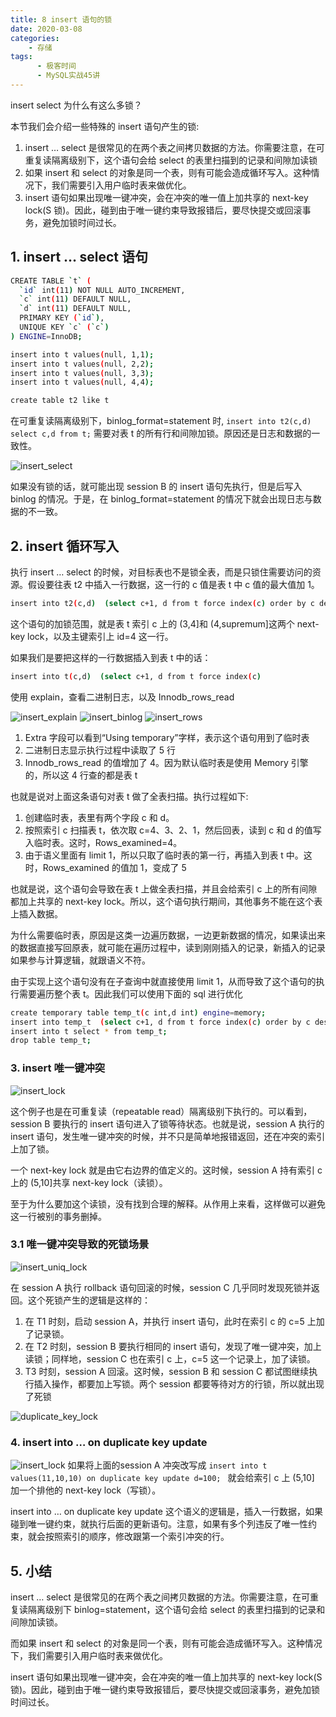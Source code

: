 ```yaml
---
title: 8 insert 语句的锁
date: 2020-03-08
categories:
    - 存储
tags:
	  - 极客时间
	  - MySQL实战45讲
---
```


insert select 为什么有这么多锁？

<!-- more -->
本节我们会介绍一些特殊的 insert 语句产生的锁:
1. insert … select 是很常见的在两个表之间拷贝数据的方法。你需要注意，在可重复读隔离级别下，这个语句会给 select 的表里扫描到的记录和间隙加读锁
2. 如果 insert 和 select 的对象是同一个表，则有可能会造成循环写入。这种情况下，我们需要引入用户临时表来做优化。
3. insert 语句如果出现唯一键冲突，会在冲突的唯一值上加共享的 next-key lock(S 锁)。因此，碰到由于唯一键约束导致报错后，要尽快提交或回滚事务，避免加锁时间过长。


## 1. insert … select 语句
```bash
CREATE TABLE `t` (
  `id` int(11) NOT NULL AUTO_INCREMENT,
  `c` int(11) DEFAULT NULL,
  `d` int(11) DEFAULT NULL,
  PRIMARY KEY (`id`),
  UNIQUE KEY `c` (`c`)
) ENGINE=InnoDB;

insert into t values(null, 1,1);
insert into t values(null, 2,2);
insert into t values(null, 3,3);
insert into t values(null, 4,4);

create table t2 like t
```

在可重复读隔离级别下，binlog_format=statement 时, `insert into t2(c,d) select c,d from t;` 需要对表 t 的所有行和间隙加锁。原因还是日志和数据的一致性。

![insert_select](/images/mysql/MySQL45讲/insert_select.png)

如果没有锁的话，就可能出现 session B 的 insert 语句先执行，但是后写入 binlog 的情况。于是，在 binlog_format=statement 的情况下就会出现日志与数据的不一致。

## 2. insert 循环写入

执行 insert … select 的时候，对目标表也不是锁全表，而是只锁住需要访问的资源。假设要往表 t2 中插入一行数据，这一行的 c 值是表 t 中 c 值的最大值加 1。
```bash
insert into t2(c,d)  (select c+1, d from t force index(c) order by c desc limit 1);
```

这个语句的加锁范围，就是表 t 索引 c 上的 (3,4]和 (4,supremum]这两个 next-key lock，以及主键索引上 id=4 这一行。

如果我们是要把这样的一行数据插入到表 t 中的话：
```bash
insert into t(c,d)  (select c+1, d from t force index(c) 
```

使用 explain，查看二进制日志，以及 Innodb_rows_read

![insert_explain](/images/mysql/MySQL45讲/insert_explain.png)
![insert_binlog](/images/mysql/MySQL45讲/insert_binlog.png)
![insert_rows](/images/mysql/MySQL45讲/insert_rows.png)

1. Extra 字段可以看到“Using temporary”字样，表示这个语句用到了临时表
2. 二进制日志显示执行过程中读取了 5 行
3. Innodb_rows_read 的值增加了 4。因为默认临时表是使用 Memory 引擎的，所以这 4 行查的都是表 t

也就是说对上面这条语句对表 t 做了全表扫描。执行过程如下:
1. 创建临时表，表里有两个字段 c 和 d。
2. 按照索引 c 扫描表 t，依次取 c=4、3、2、1，然后回表，读到 c 和 d 的值写入临时表。这时，Rows_examined=4。
3. 由于语义里面有 limit 1，所以只取了临时表的第一行，再插入到表 t 中。这时，Rows_examined 的值加 1，变成了 5

也就是说，这个语句会导致在表 t 上做全表扫描，并且会给索引 c 上的所有间隙都加上共享的 next-key lock。所以，这个语句执行期间，其他事务不能在这个表上插入数据。

为什么需要临时表，原因是这类一边遍历数据，一边更新数据的情况，如果读出来的数据直接写回原表，就可能在遍历过程中，读到刚刚插入的记录，新插入的记录如果参与计算逻辑，就跟语义不符。

由于实现上这个语句没有在子查询中就直接使用 limit 1，从而导致了这个语句的执行需要遍历整个表 t。因此我们可以使用下面的 sql 进行优化

```bash
create temporary table temp_t(c int,d int) engine=memory;
insert into temp_t  (select c+1, d from t force index(c) order by c desc limit 1);
insert into t select * from temp_t;
drop table temp_t;
```

### 3. insert 唯一键冲突
![insert_lock](/images/mysql/MySQL45讲/insert_lock.png)

这个例子也是在可重复读（repeatable read）隔离级别下执行的。可以看到，session B 要执行的 insert 语句进入了锁等待状态。也就是说，session A 执行的 insert 语句，发生唯一键冲突的时候，并不只是简单地报错返回，还在冲突的索引上加了锁。

一个 next-key lock 就是由它右边界的值定义的。这时候，session A 持有索引 c 上的 (5,10]共享 next-key lock（读锁）。

至于为什么要加这个读锁，没有找到合理的解释。从作用上来看，这样做可以避免这一行被别的事务删掉。

### 3.1 唯一键冲突导致的死锁场景
![insert_uniq_lock](/images/mysql/MySQL45讲/insert_uniq_lock.png)

在 session A 执行 rollback 语句回滚的时候，session C 几乎同时发现死锁并返回。这个死锁产生的逻辑是这样的：
1. 在 T1 时刻，启动 session A，并执行 insert 语句，此时在索引 c 的 c=5 上加了记录锁。
2. 在 T2 时刻，session B 要执行相同的 insert 语句，发现了唯一键冲突，加上读锁；同样地，session C 也在索引 c 上，c=5 这一个记录上，加了读锁。
3. T3 时刻，session A 回滚。这时候，session B 和 session C 都试图继续执行插入操作，都要加上写锁。两个 session 都要等待对方的行锁，所以就出现了死锁

![duplicate_key_lock](/images/mysql/MySQL45讲/duplicate_key_lock.jpg)



### 4. insert into … on duplicate key update
![insert_lock](/images/mysql/MySQL45讲/insert_lock.png)
如果将上面的session A 冲突改写成 `insert into t values(11,10,10) on duplicate key update d=100; ` 就会给索引 c 上 (5,10] 加一个排他的 next-key lock（写锁）。

insert into … on duplicate key update 这个语义的逻辑是，插入一行数据，如果碰到唯一键约束，就执行后面的更新语句。注意，如果有多个列违反了唯一性约束，就会按照索引的顺序，修改跟第一个索引冲突的行。

## 5. 小结
insert … select 是很常见的在两个表之间拷贝数据的方法。你需要注意，在可重复读隔离级别下 binlog=statement，这个语句会给 select 的表里扫描到的记录和间隙加读锁。

而如果 insert 和 select 的对象是同一个表，则有可能会造成循环写入。这种情况下，我们需要引入用户临时表来做优化。

insert 语句如果出现唯一键冲突，会在冲突的唯一值上加共享的 next-key lock(S 锁)。因此，碰到由于唯一键约束导致报错后，要尽快提交或回滚事务，避免加锁时间过长。
